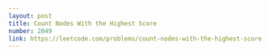 ```yaml
---
layout: post
title: Count Nodes With the Highest Score
number: 2049
link: https://leetcode.com/problems/count-nodes-with-the-highest-score
---
```

